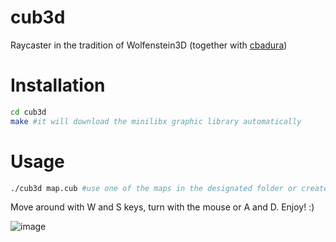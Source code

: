 # cub3d

Raycaster in the tradition of Wolfenstein3D (together with [cbadura]())

# Installation

```bash
cd cub3d
make #it will download the minilibx graphic library automatically
```

# Usage

```bash
./cub3d map.cub #use one of the maps in the designated folder or create your own!
```

Move around with W and S keys, turn with the mouse or A and D. Enjoy! :)

![image](https://github.com/chltam/cub3d/assets/114371464/21bb2051-2674-49c8-b9e4-507bb47a734a)
